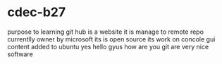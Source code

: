# cdec-b27
purpose to learning
git hub is a website 
it is manage to remote repo
currentlly owner by microsoft 
its is open source its work on concole gui
content added to ubuntu yes hello gyus how are you git are very nice software
